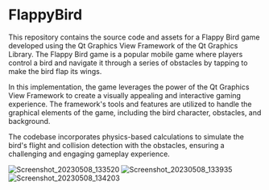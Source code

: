 # FlappyBird
This repository contains the source code and assets for a Flappy Bird game developed using the Qt Graphics View Framework of the Qt Graphics Library. The Flappy Bird game is a popular mobile game where players control a bird and navigate it through a series of obstacles by tapping to make the bird flap its wings.

In this implementation, the game leverages the power of the Qt Graphics View Framework to create a visually appealing and interactive gaming experience. The framework's tools and features are utilized to handle the graphical elements of the game, including the bird character, obstacles, and background.

The codebase incorporates physics-based calculations to simulate the bird's flight and collision detection with the obstacles, ensuring a challenging and engaging gameplay experience.

![Screenshot_20230508_133520](https://github.com/AayushGupta69/FlappyBird/assets/72346589/29363878-dc60-4f48-b2da-92cd4d927fd1)
![Screenshot_20230508_133935](https://github.com/AayushGupta69/FlappyBird/assets/72346589/3a0a6ecb-bc15-4cd9-b2ec-eafefb5e9a01)
![Screenshot_20230508_134203](https://github.com/AayushGupta69/FlappyBird/assets/72346589/30a88bbd-ae82-4e48-8738-f3c03a5aa40e)
